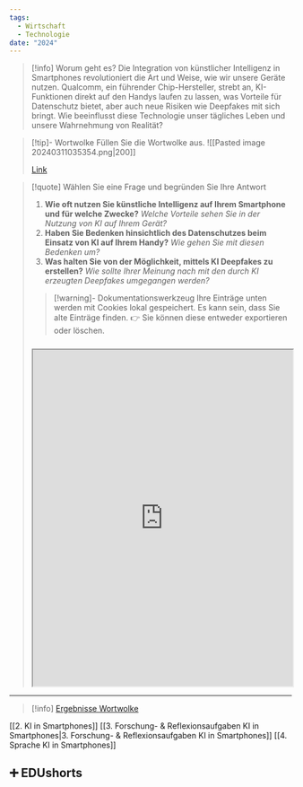 ```yaml
---
tags:
  - Wirtschaft
  - Technologie
date: "2024"
---
```

>[!info] Worum geht es?
>Die Integration von künstlicher Intelligenz in Smartphones revolutioniert die Art und Weise, wie wir unsere Geräte nutzen. Qualcomm, ein führender Chip-Hersteller, strebt an, KI-Funktionen direkt auf den Handys laufen zu lassen, was Vorteile für Datenschutz bietet, aber auch neue Risiken wie Deepfakes mit sich bringt. Wie beeinflusst diese Technologie unser tägliches Leben und unsere Wahrnehmung von Realität?

>[!tip]- Wortwolke
>Füllen Sie die Wortwolke aus.
>![[Pasted image 20240311035354.png|200]]
>
>[Link](https://www.menti.com/ale56t25t5pe)

>[!quote] Wählen Sie eine Frage und begründen Sie Ihre Antwort
>1. **Wie oft nutzen Sie künstliche Intelligenz auf Ihrem Smartphone und für welche Zwecke?**
>*Welche Vorteile sehen Sie in der Nutzung von KI auf Ihrem Gerät?*
>2. **Haben Sie Bedenken hinsichtlich des Datenschutzes beim Einsatz von KI auf Ihrem Handy?**
>*Wie gehen Sie mit diesen Bedenken um?*
>3. **Was halten Sie von der Möglichkeit, mittels KI Deepfakes zu erstellen?**
>*Wie sollte Ihrer Meinung nach mit den durch KI erzeugten Deepfakes umgegangen werden?*
>   
>>[!warning]- Dokumentationswerkzeug 
>Ihre Einträge unten werden mit Cookies lokal gespeichert. Es kann sein, dass Sie alte Einträge finden. 
>👉 Sie können diese entweder exportieren oder löschen.
>#####
><iframe width="100%" height="600" src="https://app.Lumi.education/run/rdWSOq" allowfullscreen allow="geolocation *; autoplay; encrypted-media"></iframe>


---

>[!info] [Ergebnisse Wortwolke](https://www.mentimeter.com/app/presentation/alq4yzgzh4s9uv343n3dn8zfu3wk8fsr)

[[2. KI in Smartphones]]
[[3. Forschung- & Reflexionsaufgaben KI in Smartphones|3. Forschung- & Reflexionsaufgaben KI in Smartphones]]
[[4. Sprache KI in Smartphones]]

## ➕ EDUshorts
